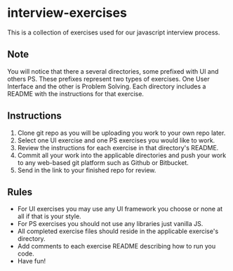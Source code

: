 # interview-exercises

This is a collection of exercises used for our javascript interview process.

## Note

You will notice that there a several directories, some prefixed with UI and others PS. These prefixes represent two types of exercises. One User Interface and the other is Problem Solving. Each directory includes a README with the instructions for that exercise.
 
## Instructions

1) Clone git repo as you will be uploading you work to your own repo later.
2) Select one UI exercise and one PS exercises you would like to work.
3) Review the instructions for each exercise in that directory's README.
4) Commit all your work into the applicable directories and push your work to any web-based git platform such as Github or Bitbucket.
5) Send in the link to your finished repo for review.

## Rules

- For UI exercises you may use any UI framework you choose or none at all if that is your style.
- For PS exercises you should not use any libraries just vanilla JS.
- All completed exercise files should reside in the applicable exercise's directory.
- Add comments to each exercise README describing how to run you code.
- Have fun!